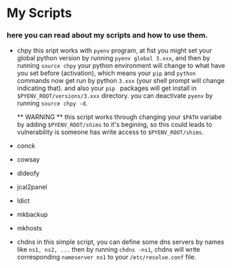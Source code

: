 # My Scripts
### here you can read about my scripts and how to use them.

* chpy
  this sript works with `pyenv` program, at fist you might set your global python version by running `pyenv global 3.xxx`, and then by running `source chpy` your python environment will change to what have you set before (activation), which means your `pip` and `python` commands now get run by python `3.xxx` (your shell prompt will change indicating that).
  and also your `pip ` packages will get install in `$PYENV_ROOT/versions/3.xxx` directory.
  you can deactivate `pyenv` by running `source chpy -d`.

  ** WARNING ** this script works through changing your `$PATH` variabe by adding `$PYENV_ROOT/shims` to it's begining, so this could leads to vulnerability is someone has write access to `$PYENV_ROOT/shims`.

* conck
* cowsay
* dideofy
* jcal2panel
* ldict
* mkbackup
* mkhosts
* chdns
  in this simple script, you can define some dns servers by names like `ns1, ns2, ...` then by running `chdns -ns1`, chdns will write corresponding `nameserver ns1` to your `/etc/resolve.conf` file.
